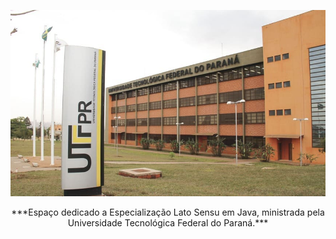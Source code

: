 <p align="center">
  <img src="./Capa.png" alt="Texto Alternativo">
</p>

<p align="center">
***Espaço dedicado a Especialização Lato Sensu em Java, ministrada pela Universidade Tecnológica Federal do Paraná.***
</p>
